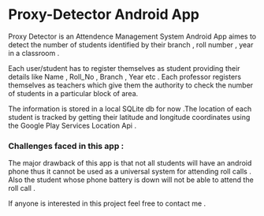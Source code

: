 # Proxy-Detector Android App
Proxy Detector is an Attendence Management System Android App aimes to detect the number of students identified by their branch , roll number , year in a classroom .

Each user/student has to register themselves as student providing their details like Name , Roll_No , Branch , Year etc .
Each professor registers themselves as teachers which give them the authority to check the number of students in a particular block of area.

The information is stored in a local SQLite db for now .The location of each student is tracked by getting their latitude and longitude coordinates using the Google Play Services Location Api .

### Challenges faced in this app :
The major drawback of this app is that not all students will have an android phone thus it cannot be used as a universal system for attending roll calls . 
Also the student whose phone battery is down will not be able to attend the roll call .

If anyone is interested in this project feel free to contact me . 
